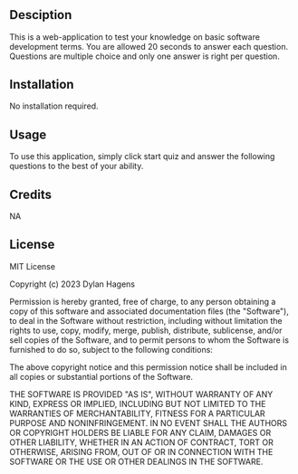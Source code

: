 # <code-quiz>

## Desciption
This is a web-application to test your knowledge on basic software development terms. You are allowed 20 seconds to answer each question. Questions are multiple choice and only one answer is right per question. 

## Installation
No installation required. 

## Usage 
To use this application, simply click start quiz and answer the following questions to the best of your ability. 

## Credits
NA

## License 

MIT License

Copyright (c) 2023 Dylan Hagens

Permission is hereby granted, free of charge, to any person obtaining a copy
of this software and associated documentation files (the "Software"), to deal
in the Software without restriction, including without limitation the rights
to use, copy, modify, merge, publish, distribute, sublicense, and/or sell
copies of the Software, and to permit persons to whom the Software is
furnished to do so, subject to the following conditions:

The above copyright notice and this permission notice shall be included in all
copies or substantial portions of the Software.

THE SOFTWARE IS PROVIDED "AS IS", WITHOUT WARRANTY OF ANY KIND, EXPRESS OR
IMPLIED, INCLUDING BUT NOT LIMITED TO THE WARRANTIES OF MERCHANTABILITY,
FITNESS FOR A PARTICULAR PURPOSE AND NONINFRINGEMENT. IN NO EVENT SHALL THE
AUTHORS OR COPYRIGHT HOLDERS BE LIABLE FOR ANY CLAIM, DAMAGES OR OTHER
LIABILITY, WHETHER IN AN ACTION OF CONTRACT, TORT OR OTHERWISE, ARISING FROM,
OUT OF OR IN CONNECTION WITH THE SOFTWARE OR THE USE OR OTHER DEALINGS IN THE
SOFTWARE.




